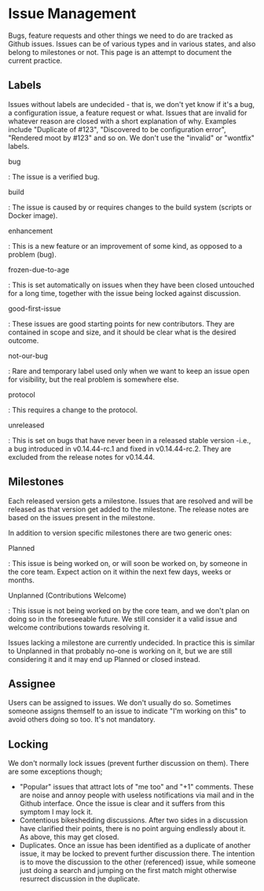 Issue Management
================

Bugs, feature requests and other things we need to do are tracked as
Github issues. Issues can be of various types and in various states, and
also belong to milestones or not. This page is an attempt to document
the current practice.

Labels
------

Issues without labels are undecided - that is, we don\'t yet know if
it\'s a bug, a configuration issue, a feature request or what. Issues
that are invalid for whatever reason are closed with a short explanation
of why. Examples include \"Duplicate of \#123\", \"Discovered to be
configuration error\", \"Rendered moot by \#123\" and so on. We don\'t
use the \"invalid\" or \"wontfix\" labels.

bug

:   The issue is a verified bug.

build

:   The issue is caused by or requires changes to the build system
    (scripts or Docker image).

enhancement

:   This is a new feature or an improvement of some kind, as opposed to
    a problem (bug).

frozen-due-to-age

:   This is set automatically on issues when they have been closed
    untouched for a long time, together with the issue being locked
    against discussion.

good-first-issue

:   These issues are good starting points for new contributors. They are
    contained in scope and size, and it should be clear what is the
    desired outcome.

not-our-bug

:   Rare and temporary label used only when we want to keep an issue
    open for visibility, but the real problem is somewhere else.

protocol

:   This requires a change to the protocol.

unreleased

:   This is set on bugs that have never been in a released stable
    version -i.e., a bug introduced in v0.14.44-rc.1 and fixed in
    v0.14.44-rc.2. They are excluded from the release notes for
    v0.14.44.

Milestones
----------

Each released version gets a milestone. Issues that are resolved and
will be released as that version get added to the milestone. The release
notes are based on the issues present in the milestone.

In addition to version specific milestones there are two generic ones:

Planned

:   This issue is being worked on, or will soon be worked on, by someone
    in the core team. Expect action on it within the next few days,
    weeks or months.

Unplanned (Contributions Welcome)

:   This issue is not being worked on by the core team, and we don\'t
    plan on doing so in the foreseeable future. We still consider it a
    valid issue and welcome contributions towards resolving it.

Issues lacking a milestone are currently undecided. In practice this is
similar to Unplanned in that probably no-one is working on it, but we
are still considering it and it may end up Planned or closed instead.

Assignee
--------

Users can be assigned to issues. We don\'t usually do so. Sometimes
someone assigns themself to an issue to indicate \"I\'m working on
this\" to avoid others doing so too. It\'s not mandatory.

Locking
-------

We don\'t normally lock issues (prevent further discussion on them).
There are some exceptions though;

-   \"Popular\" issues that attract lots of \"me too\" and \"+1\"
    comments. These are noise and annoy people with useless
    notifications via mail and in the Github interface. Once the issue
    is clear and it suffers from this symptom I may lock it.
-   Contentious bikeshedding discussions. After two sides in a
    discussion have clarified their points, there is no point arguing
    endlessly about it. As above, this may get closed.
-   Duplicates. Once an issue has been identified as a duplicate of
    another issue, it may be locked to prevent further discussion there.
    The intention is to move the discussion to the other (referenced)
    issue, while someone just doing a search and jumping on the first
    match might otherwise resurrect discussion in the duplicate.
